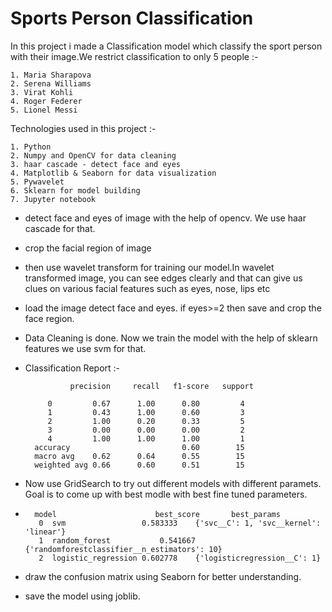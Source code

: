
# Sports Person Classification

In this project i made a Classification model which classify the sport
person with their image.We restrict classification to only 5 people :-  

    1. Maria Sharapova
    2. Serena Williams
    3. Virat Kohli
    4. Roger Federer
    5. Lionel Messi     

Technologies used in this project :-    

    1. Python
    2. Numpy and OpenCV for data cleaning
    3. haar cascade - detect face and eyes
    4. Matplotlib & Seaborn for data visualization
    5. Pywavelet
    6. Sklearn for model building
    7. Jupyter notebook

- detect face and eyes of image with the help of opencv. We use 
    haar cascade for that.
- crop the facial region of image    
- then use wavelet transform for training our model.In wavelet transformed image, you can see edges clearly and that can give us clues on various facial features such as eyes, nose, lips etc  
- load the image detect face and eyes. if eyes>=2 then save and crop the face region.   
- Data Cleaning is done. Now we train the model with the help of sklearn features
  we use svm for that.
- Classification Report :-  

                precision     recall   f1-score   support

           0         0.67      1.00      0.80         4
           1         0.43      1.00      0.60         3
           2         1.00      0.20      0.33         5
           3         0.00      0.00      0.00         2
           4         1.00      1.00      1.00         1
        accuracy                         0.60        15   
        macro avg    0.62      0.64      0.55        15
        weighted avg 0.66      0.60      0.51        15
- Now use GridSearch to try out different models with different paramets. Goal is to come up with best modle with best fine tuned parameters.
-       model	                   best_score      	best_params 
         0	svm             	0.583333	{'svc__C': 1, 'svc__kernel': 'linear'}
         1	random_forest	        0.541667  	{'randomforestclassifier__n_estimators': 10}
         2	logistic_regression	0.602778	{'logisticregression__C': 1}    

- draw the confusion matrix using Seaborn for better understanding.
- save the model using joblib.


